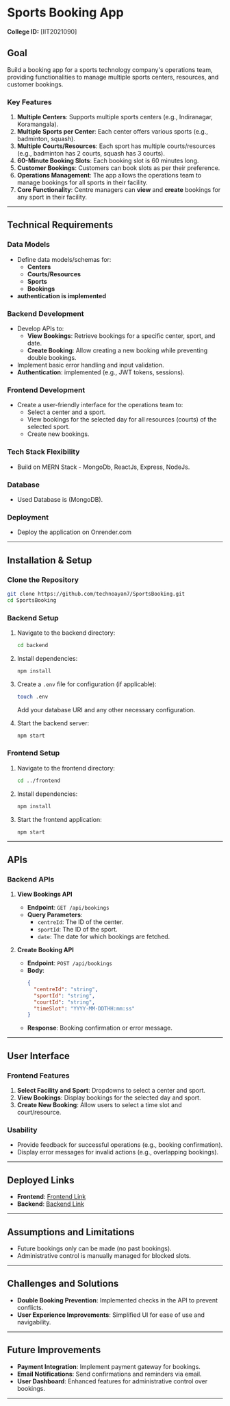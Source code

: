 
# **Sports Booking App**

**College ID:** [IIT2021090]

## **Goal**
Build a booking app for a sports technology company's operations team, providing functionalities to manage multiple sports centers, resources, and customer bookings.

### **Key Features**
1. **Multiple Centers**: Supports multiple sports centers (e.g., Indiranagar, Koramangala).
2. **Multiple Sports per Center**: Each center offers various sports (e.g., badminton, squash).
3. **Multiple Courts/Resources**: Each sport has multiple courts/resources (e.g., badminton has 2 courts, squash has 3 courts).
4. **60-Minute Booking Slots**: Each booking slot is 60 minutes long.
5. **Customer Bookings**: Customers can book slots as per their preference.
6. **Operations Management**: The app allows the operations team to manage bookings for all sports in their facility.
7. **Core Functionality**: Centre managers can **view** and **create** bookings for any sport in their facility.

---

## **Technical Requirements**

### **Data Models**
- Define data models/schemas for:
  - **Centers**
  - **Courts/Resources**
  - **Sports**
  - **Bookings**
- **authentication is implemented**

### **Backend Development**
- Develop APIs to:
  - **View Bookings**: Retrieve bookings for a specific center, sport, and date.
  - **Create Booking**: Allow creating a new booking while preventing double bookings.
- Implement basic error handling and input validation.
- **Authentication**: implemented (e.g., JWT tokens, sessions).

### **Frontend Development**
- Create a user-friendly interface for the operations team to:
  - Select a center and a sport.
  - View bookings for the selected day for all resources (courts) of the selected sport.
  - Create new bookings.

### **Tech Stack Flexibility**
- Build on MERN Stack - MongoDb, ReactJs, Express, NodeJs.

### **Database**
- Used Database  is (MongoDB).

### **Deployment**
- Deploy the application on Onrender.com

---

## **Installation & Setup**

### **Clone the Repository**
```bash
git clone https://github.com/technoayan7/SportsBooking.git
cd SportsBooking
```

### **Backend Setup**
1. Navigate to the backend directory:
   ```bash
   cd backend
   ```
2. Install dependencies:
   ```bash
   npm install
   ```
3. Create a `.env` file for configuration (if applicable):
   ```bash
   touch .env
   ```
   Add your database URI and any other necessary configuration.

4. Start the backend server:
   ```bash
   npm start
   ```

### **Frontend Setup**
1. Navigate to the frontend directory:
   ```bash
   cd ../frontend
   ```
2. Install dependencies:
   ```bash
   npm install
   ```
3. Start the frontend application:
   ```bash
   npm start
   ```

---

## **APIs**

### **Backend APIs**
1. **View Bookings API**
   - **Endpoint**: `GET /api/bookings`
   - **Query Parameters**:
     - `centreId`: The ID of the center.
     - `sportId`: The ID of the sport.
     - `date`: The date for which bookings are fetched.
  
2. **Create Booking API**
   - **Endpoint**: `POST /api/bookings`
   - **Body**: 
     ```json
     {
       "centreId": "string",
       "sportId": "string",
       "courtId": "string",
       "timeSlot": "YYYY-MM-DDTHH:mm:ss"
     }
     ```
   - **Response**: Booking confirmation or error message.

---

## **User Interface**

### **Frontend Features**
1. **Select Facility and Sport**: Dropdowns to select a center and sport.
2. **View Bookings**: Display bookings for the selected day and sport.
3. **Create New Booking**: Allow users to select a time slot and court/resource.

### **Usability**
- Provide feedback for successful operations (e.g., booking confirmation).
- Display error messages for invalid actions (e.g., overlapping bookings).

---

## **Deployed Links**
- **Frontend**: [Frontend Link](https://sportbookings.onrender.com)  
- **Backend**: [Backend Link](https://sportsbooking.onrender.com)

---

## **Assumptions and Limitations**
- Future bookings only can be made (no past bookings).
- Administrative control is manually managed for blocked slots.

---

## **Challenges and Solutions**
- **Double Booking Prevention**: Implemented checks in the API to prevent conflicts.
- **User Experience Improvements**: Simplified UI for ease of use and navigability.

---

## **Future Improvements**
- **Payment Integration**: Implement payment gateway for bookings.
- **Email Notifications**: Send confirmations and reminders via email.
- **User Dashboard**: Enhanced features for administrative control over bookings.

---

